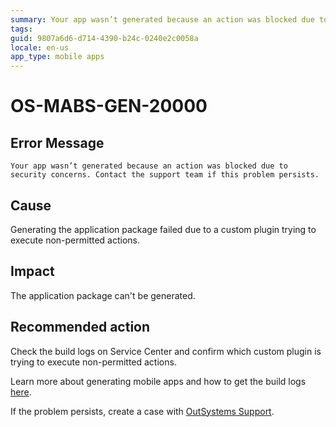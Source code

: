 ```yaml
---
summary: Your app wasn’t generated because an action was blocked due to security concerns. Contact the support team if this problem persists.
tags:
guid: 9807a6d6-d714-4390-b24c-0240e2c0058a
locale: en-us
app_type: mobile apps
---
```


# OS-MABS-GEN-20000

## Error Message

`Your app wasn’t generated because an action was blocked due to security concerns. Contact the support team if this problem persists.`

## Cause

Generating the application package failed due to a custom plugin trying to execute non-permitted actions.

## Impact

The application package can't be generated.

## Recommended action

Check the build logs on Service Center and confirm which custom plugin is trying to execute non-permitted actions.

Learn more about generating mobile apps and how to get the build logs [here](https://success.outsystems.com/Documentation/11/Delivering_Mobile_Apps/Generate_and_Distribute_Your_Mobile_App#download-mobile-app-build-logs).

If the problem persists, create a case with [OutSystems Support](https://www.outsystems.com/support/portal/open-support-case?ErrorCode=OS-MABS-GEN-20000).
